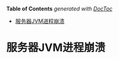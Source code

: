 <!-- START doctoc generated TOC please keep comment here to allow auto update -->
<!-- DON'T EDIT THIS SECTION, INSTEAD RE-RUN doctoc TO UPDATE -->
**Table of Contents**  *generated with [DocToc](https://github.com/thlorenz/doctoc)*

- [服务器JVM进程崩溃](#%E6%9C%8D%E5%8A%A1%E5%99%A8jvm%E8%BF%9B%E7%A8%8B%E5%B4%A9%E6%BA%83)

<!-- END doctoc generated TOC please keep comment here to allow auto update -->

#  服务器JVM进程崩溃